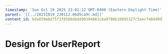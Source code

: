 ```yaml
---
timestamp: 'Sun Oct 19 2025 23:01:12 GMT-0400 (Eastern Daylight Time)'
parent: '[[../20251019_230112.06d5ca9c.md]]'
content_id: bda839e8d75f3f0560dbdd99394883c8a9786b10895327c5aecf48dd9d73978b
---
```


# Design for UserReport
